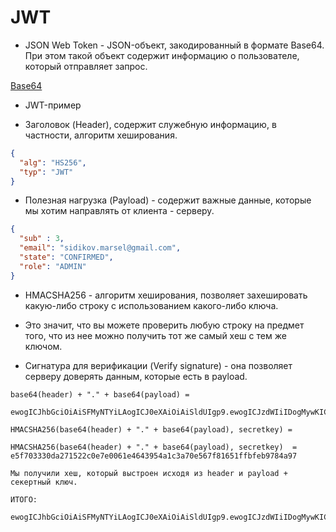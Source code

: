 # JWT

* JSON Web Token - JSON-объект, закодированный в формате Base64. При этом такой объект содержит информацию о пользователе,
  который отправляет запрос.

[Base64](https://ru.wikipedia.org/wiki/Base64)

* JWT-пример

* Заголовок (Header), содержит служебную информацию, в частности, алгоритм хеширования.

```json
{
  "alg": "HS256",
  "typ": "JWT"
}
```

* Полезная нагрузка (Payload) - содержит важные данные, которые мы хотим направлять от клиента - серверу.

```json
{
  "sub" : 3,
  "email": "sidikov.marsel@gmail.com",
  "state": "CONFIRMED",
  "role": "ADMIN"
}
```

* HMACSHA256 - алгоритм хеширования, позволяет захешировать какую-либо строку с использованием какого-либо ключа.
* Это значит, что вы можете проверить любую строку на предмет того, что из нее можно получить тот же самый хеш с тем же ключом.

* Сигнатура для верификации (Verify signature) - она позволяет серверу доверять данным, которые есть в payload.


```
base64(header) + "." + base64(payload) = 

ewogICJhbGciOiAiSFMyNTYiLAogICJ0eXAiOiAiSldUIgp9.ewogICJzdWIiIDogMywKICAiZW1haWwiOiAic2lkaWtvdi5tYXJzZWxAZ21haWwuY29tIiwKICAic3RhdGUiOiAiQ09ORklSTUVEIiwKICAicm9sZSI6ICJBRE1JTiIKfQ==

HMACSHA256(base64(header) + "." + base64(payload), secretkey) = 

HMACSHA256(base64(header) + "." + base64(payload), secretkey)  = e5f703330da271522c0e7e0061e4643954a1c3a70e567f81651ffbfeb9784a97

Мы получили хеш, который выстроен исходя из header и payload + секертный ключ.

ИТОГО:

ewogICJhbGciOiAiSFMyNTYiLAogICJ0eXAiOiAiSldUIgp9.ewogICJzdWIiIDogMywKICAiZW1haWwiOiAic2lkaWtvdi5tYXJzZWxAZ21haWwuY29tIiwKICAic3RhdGUiOiAiQ09ORklSTUVEIiwKICAicm9sZSI6ICJBRE1JTiIKfQ==.e5f703330da271522c0e7e0061e4643954a1c3a70e567f81651ffbfeb9784a97

```